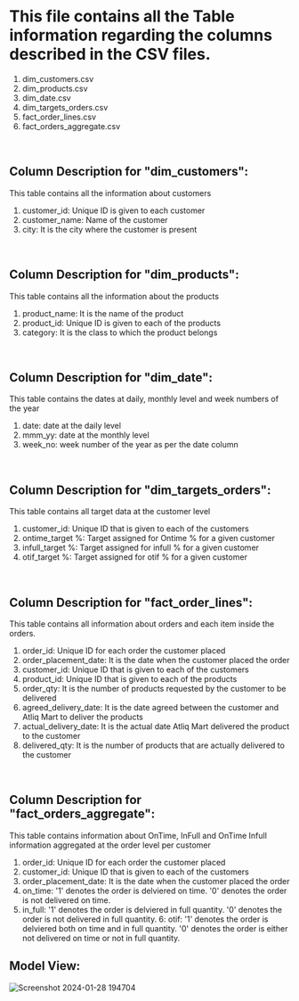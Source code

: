 # This file contains all the Table information regarding the columns described in the CSV files.
1. dim_customers.csv
2. dim_products.csv
3. dim_date.csv
4. dim_targets_orders.csv
5. fact_order_lines.csv
6. fact_orders_aggregate.csv

<br>


## Column Description for  "dim_customers":
This table contains all the information about customers

1. customer_id: Unique ID is given to each customer
2. customer_name: Name of the customer
3. city: It is the city where the customer is present


<br>


## Column Description for  "dim_products":
This table contains all the information about the products

1. product_name: It is the name of the product
2. product_id: Unique ID is given to each of the products
3. category: It is the class to which the product belongs

<br>

## Column Description for  "dim_date":
This table contains the dates at daily, monthly level and week numbers of the year

1. date: date at the daily level
2. mmm_yy: date at the monthly level
3. week_no: week number of the year as per the date column

<br>

## Column Description for  "dim_targets_orders":
This table contains all target data at the customer level

1. customer_id: Unique ID that is given to each of the customers
2. ontime_target %: Target assigned for Ontime % for a given customer
3. infull_target %: Target assigned for infull % for a given customer
4. otif_target %:   Target assigned for otif % for a given customer

<br>

## Column Description for  "fact_order_lines":
This table contains all information about orders and each item inside the orders.

1. order_id: Unique ID for each order the customer placed
2. order_placement_date: It is the date when the customer placed the order
3. customer_id: Unique ID that is given to each of the customers
4. product_id: Unique ID that is given to each of the products
5. order_qty: It is the number of products requested by the customer to be delivered
6. agreed_delivery_date: It is the date agreed between the customer and Atliq Mart to deliver the products
7. actual_delivery_date: It is the actual date Atliq Mart delivered the product to the customer
8. delivered_qty: It is the number of products that are actually delivered to the customer


<br>

## Column Description for  "fact_orders_aggregate":
This table contains information about OnTime, InFull and OnTime Infull information aggregated at the order level per customer

1. order_id: Unique ID for each order the customer placed
2. customer_id: Unique ID that is given to each of the customers
3. order_placement_date: It is the date when the customer placed the order
4. on_time: '1' denotes the order is delviered on time. '0' denotes the order is not delivered on time.
5. in_full: '1' denotes the order is delviered in full quantity. '0' denotes the order is not delivered in full quantity.
6: otif:    '1' denotes the order is delviered both on time and in full quantity. '0' denotes the order is either not delivered on time or not in full quantity.

## Model View:
![Screenshot 2024-01-28 194704](https://github.com/Manish7272/Supply-Chain-Optimization-Project-Manager/assets/71213166/3e138654-a850-4af6-9a4c-d08f3ccf5973)

